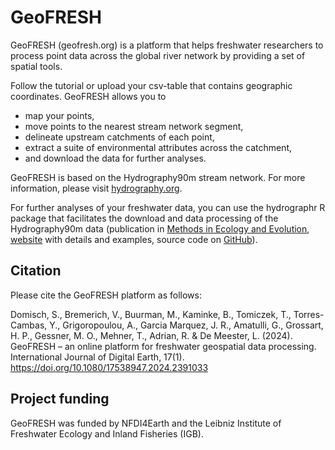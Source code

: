 # GeoFRESH

GeoFRESH (geofresh.org) is a platform that helps freshwater researchers to process point data across the global river network by providing a set of spatial tools.

Follow the tutorial or upload your csv-table that contains geographic coordinates. GeoFRESH allows you to

- map your points,
- move points to the nearest stream network segment,
- delineate upstream catchments of each point,
- extract a suite of environmental attributes across the catchment,
- and download the data for further analyses.

GeoFRESH is based on the Hydrography90m stream network. For more information, please visit [hydrography.org](https://hydrography.org/).


For further analyses of your freshwater data, you can use the hydrographr R package that facilitates the download and data processing of the 
Hydrography90m data (publication in [Methods in Ecology and Evolution](https://doi.org/10.1111/2041-210X.14226), 
[website](https://glowabio.github.io/hydrographr/) with details and examples, 
source code on [GitHub](https://github.com/glowabio/hydrographr/)).


## Citation

Please cite the GeoFRESH platform as follows:

Domisch, S., Bremerich, V., Buurman, M., Kaminke, B., Tomiczek, T., Torres-Cambas, Y., Grigoropoulou, A., Garcia Marquez, J. R., Amatulli, G., Grossart, H. P., Gessner, M. O., Mehner, T., Adrian, R. & De Meester, L. (2024). GeoFRESH – an online platform for freshwater geospatial data processing. International Journal of Digital Earth, 17(1). https://doi.org/10.1080/17538947.2024.2391033


## Project funding

GeoFRESH was funded by NFDI4Earth and the Leibniz Institute of Freshwater Ecology and Inland Fisheries (IGB).

